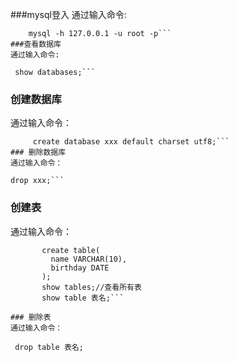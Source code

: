 ###mysql登入
通过输入命令:  
```
    mysql -h 127.0.0.1 -u root -p```
###查看数据库
通过输入命令:  
```
     show databases;```
### 创建数据库
通过输入命令： 
```
     create database xxx default charset utf8;```
### 删除数据库
通过输入命令： 
```
    drop xxx;```

### 创建表
通过输入命令：
```
	   create table(
	     name VARCHAR(10),
		 birthday DATE
	   );
	   show tables;//查看所有表
	   show table 表名;```

### 删除表
通过输入命令：
```
     drop table 表名;
